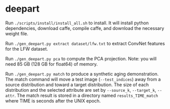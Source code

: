 # deepart

Run `./scripts/install/install_all.sh` to install. It will install python dependencies, download caffe, compile caffe, and download the necessary weight file.

Run `./gen_deepart.py extract dataset/lfw.txt` to extract ConvNet features for the LFW dataset.

Run `./gen_deepart.py pca` to compute the PCA projection. Note: you will need 85 GB (128 GB for float64) of memory.

Run `./gen_deepart.py match` to produce a synthetic aging demonstration. The match command will move a test image (`--test_indices`) away from a source distribution and toward a target distribution. The size of each distribution and the selected attribute are set by `--source_k`, `--target_k`, `--attr`. The match result is stored in a directory named `results_TIME_match` where TIME is seconds after the UNIX epoch.
